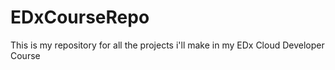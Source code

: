 # EDxCourseRepo
This is my repository for all the projects i'll make in my EDx Cloud Developer Course
